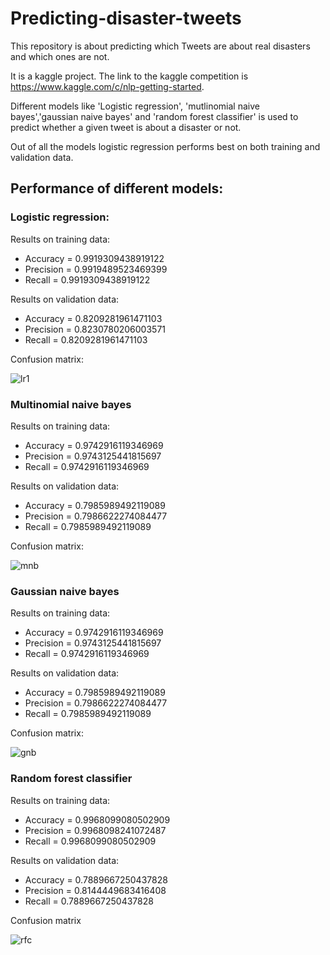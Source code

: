 # Predicting-disaster-tweets

This repository is about predicting which Tweets are about real disasters and which ones are not.

It is a kaggle project. The link to the kaggle competition is https://www.kaggle.com/c/nlp-getting-started.

Different models like 'Logistic regression', 'mutlinomial naive bayes','gaussian naive bayes' and 'random forest classifier' is used to predict whether a given tweet is about a disaster or not.

Out of all the models logistic regression performs best on both training and validation data.

## Performance of different models:

### Logistic regression:

Results on training data:

- Accuracy = 0.9919309438919122
- Precision = 0.9919489523469399
- Recall = 0.9919309438919122

Results on validation data:

- Accuracy = 0.8209281961471103
- Precision = 0.8230780206003571
- Recall = 0.8209281961471103

Confusion matrix:

![lr1](https://user-images.githubusercontent.com/62187533/121905809-2494c100-cd48-11eb-95d1-be132ef3b2a9.png)

### Multinomial naive bayes

Results on training data:

- Accuracy = 0.9742916119346969
- Precision = 0.9743125441815697
- Recall = 0.9742916119346969

Results on validation data:

- Accuracy = 0.7985989492119089
- Precision = 0.7986622274084477
- Recall = 0.7985989492119089

Confusion matrix:

![mnb](https://user-images.githubusercontent.com/62187533/121906163-763d4b80-cd48-11eb-8e70-3d9700e0b3ed.png)

### Gaussian naive bayes

Results on training data:

- Accuracy = 0.9742916119346969
- Precision = 0.9743125441815697
- Recall = 0.9742916119346969

Results on validation data:

- Accuracy = 0.7985989492119089
- Precision = 0.7986622274084477
- Recall = 0.7985989492119089

Confusion matrix:

![gnb](https://user-images.githubusercontent.com/62187533/121906137-71789780-cd48-11eb-8d6e-09daf9b8dae3.png)

### Random forest classifier

Results on training data:

- Accuracy = 0.9968099080502909
- Precision = 0.9968098241072487
- Recall = 0.9968099080502909

Results on validation data:

- Accuracy = 0.7889667250437828
- Precision = 0.8144449683416408
- Recall = 0.7889667250437828

Confusion matrix

![rfc](https://user-images.githubusercontent.com/62187533/121906179-7b01ff80-cd48-11eb-9044-7162fca9c24e.png)


